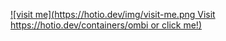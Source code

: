 [![visit me](https://hotio.dev/img/visit-me.png Visit https://hotio.dev/containers/ombi or click me!)](https://hotio.dev/containers/ombi)
